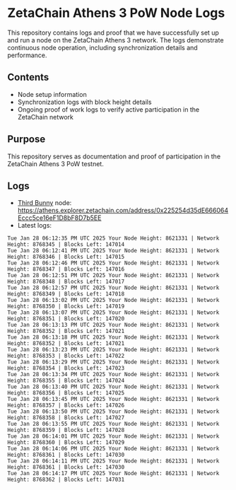 # ZetaChain Athens 3 PoW Node Logs
This repository contains logs and proof that we have successfully set up and run a node on the ZetaChain Athens 3 network. The logs demonstrate continuous node operation, including synchronization details and performance.

## Contents
- Node setup information
- Synchronization logs with block height details
- Ongoing proof of work logs to verify active participation in the ZetaChain network

## Purpose
This repository serves as documentation and proof of participation in the ZetaChain Athens 3 PoW testnet.

## Logs

- [Third Bunny](https://thirdbunny.xyz/) node: https://athens.explorer.zetachain.com/address/0x225254d35dE666064Eccc5ce16eF1D8bF8D7b5EE
- Latest logs:
```
Tue Jan 28 06:12:35 PM UTC 2025 Your Node Height: 8621331 | Network Height: 8768345 | Blocks Left: 147014
Tue Jan 28 06:12:41 PM UTC 2025 Your Node Height: 8621331 | Network Height: 8768346 | Blocks Left: 147015
Tue Jan 28 06:12:46 PM UTC 2025 Your Node Height: 8621331 | Network Height: 8768347 | Blocks Left: 147016
Tue Jan 28 06:12:51 PM UTC 2025 Your Node Height: 8621331 | Network Height: 8768348 | Blocks Left: 147017
Tue Jan 28 06:12:57 PM UTC 2025 Your Node Height: 8621331 | Network Height: 8768349 | Blocks Left: 147018
Tue Jan 28 06:13:02 PM UTC 2025 Your Node Height: 8621331 | Network Height: 8768350 | Blocks Left: 147019
Tue Jan 28 06:13:07 PM UTC 2025 Your Node Height: 8621331 | Network Height: 8768351 | Blocks Left: 147020
Tue Jan 28 06:13:13 PM UTC 2025 Your Node Height: 8621331 | Network Height: 8768352 | Blocks Left: 147021
Tue Jan 28 06:13:18 PM UTC 2025 Your Node Height: 8621331 | Network Height: 8768352 | Blocks Left: 147021
Tue Jan 28 06:13:23 PM UTC 2025 Your Node Height: 8621331 | Network Height: 8768353 | Blocks Left: 147022
Tue Jan 28 06:13:29 PM UTC 2025 Your Node Height: 8621331 | Network Height: 8768354 | Blocks Left: 147023
Tue Jan 28 06:13:34 PM UTC 2025 Your Node Height: 8621331 | Network Height: 8768355 | Blocks Left: 147024
Tue Jan 28 06:13:40 PM UTC 2025 Your Node Height: 8621331 | Network Height: 8768356 | Blocks Left: 147025
Tue Jan 28 06:13:45 PM UTC 2025 Your Node Height: 8621331 | Network Height: 8768357 | Blocks Left: 147026
Tue Jan 28 06:13:50 PM UTC 2025 Your Node Height: 8621331 | Network Height: 8768358 | Blocks Left: 147027
Tue Jan 28 06:13:55 PM UTC 2025 Your Node Height: 8621331 | Network Height: 8768359 | Blocks Left: 147028
Tue Jan 28 06:14:01 PM UTC 2025 Your Node Height: 8621331 | Network Height: 8768360 | Blocks Left: 147029
Tue Jan 28 06:14:06 PM UTC 2025 Your Node Height: 8621331 | Network Height: 8768361 | Blocks Left: 147030
Tue Jan 28 06:14:11 PM UTC 2025 Your Node Height: 8621331 | Network Height: 8768361 | Blocks Left: 147030
Tue Jan 28 06:14:17 PM UTC 2025 Your Node Height: 8621331 | Network Height: 8768362 | Blocks Left: 147031
```
